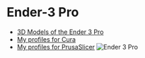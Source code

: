 # Ender-3 Pro
- [3D Models of the Ender 3 Pro](https://github.com/hyotynen/Ender-3-Pro/tree/master/3D%20Model)
- [My profiles for Cura](https://github.com/hyotynen/Ender-3-Pro/tree/master/Cura%20Profiles)
- [My profiles for PrusaSlicer](https://github.com/hyotynen/Ender-3-Pro/tree/master/PrusaSlicer%20Profiles)
![Ender 3 Pro](https://raw.githubusercontent.com/hyotynen/Ender-3-Pro/master/Ender%203%20Pro.png?raw=true "Ender 3 Pro")

